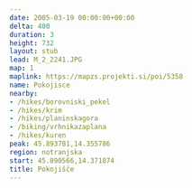 ```yaml
---
date: 2005-03-19 00:00:00+00:00
delta: 400
duration: 3
height: 732
layout: stub
lead: M_2_2241.JPG
map: 1
maplink: https://mapzs.projekti.si/poi/5358
name: Pokojisce
nearby:
- /hikes/borovniski_pekel
- /hikes/krim
- /hikes/planinskagora
- /biking/vrhnikazaplana
- /hikes/kuren
peak: 45.893781,14.355786
region: notranjska
start: 45.890566,14.371874
title: Pokojišče
---
```


